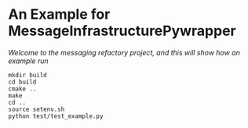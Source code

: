 # An Example for MessageInfrastructurePywrapper

*Welcome to the messaging refactory project, and this will show how an example run*

```
mkdir build
cd build
cmake ..
make
cd ..
source setenv.sh
python test/test_example.py
```
